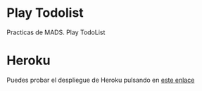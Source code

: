 # Play Todolist

Practicas de MADS. Play TodoList

# Heroku

Puedes probar el despliegue de Heroku pulsando en [este enlace](http://afternoon-crag-2402.herokuapp.com/tasks)